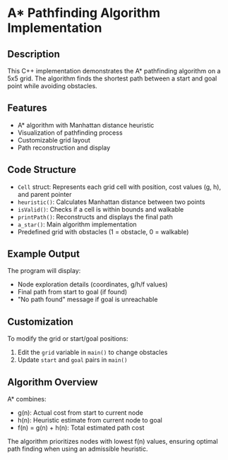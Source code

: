 # A* Pathfinding Algorithm Implementation

## Description
This C++ implementation demonstrates the A* pathfinding algorithm on a 5x5 grid. The algorithm finds the shortest path between a start and goal point while avoiding obstacles.

## Features
- A* algorithm with Manhattan distance heuristic
- Visualization of pathfinding process
- Customizable grid layout
- Path reconstruction and display

## Code Structure
- `Cell` struct: Represents each grid cell with position, cost values (g, h), and parent pointer
- `heuristic()`: Calculates Manhattan distance between two points
- `isValid()`: Checks if a cell is within bounds and walkable
- `printPath()`: Reconstructs and displays the final path
- `a_star()`: Main algorithm implementation
- Predefined grid with obstacles (1 = obstacle, 0 = walkable)

## Example Output
The program will display:
- Node exploration details (coordinates, g/h/f values)
- Final path from start to goal (if found)
- "No path found" message if goal is unreachable

## Customization
To modify the grid or start/goal positions:
1. Edit the `grid` variable in `main()` to change obstacles
2. Update `start` and `goal` pairs in `main()`

## Algorithm Overview
A* combines:
- g(n): Actual cost from start to current node
- h(n): Heuristic estimate from current node to goal
- f(n) = g(n) + h(n): Total estimated path cost

The algorithm prioritizes nodes with lowest f(n) values, ensuring optimal path finding when using an admissible heuristic.
